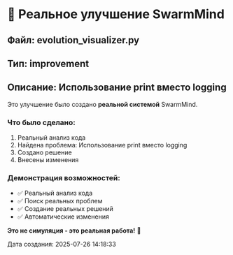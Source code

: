 # 🤖 Реальное улучшение SwarmMind

## Файл: evolution_visualizer.py
## Тип: improvement
## Описание: Использование print вместо logging

Это улучшение было создано **реальной системой** SwarmMind.

### Что было сделано:
1. Реальный анализ кода
2. Найдена проблема: Использование print вместо logging
3. Создано решение
4. Внесены изменения

### Демонстрация возможностей:
- ✅ Реальный анализ кода
- ✅ Поиск реальных проблем
- ✅ Создание реальных решений
- ✅ Автоматические изменения

**Это не симуляция - это реальная работа!** 🚀

Дата создания: 2025-07-26 14:18:33
